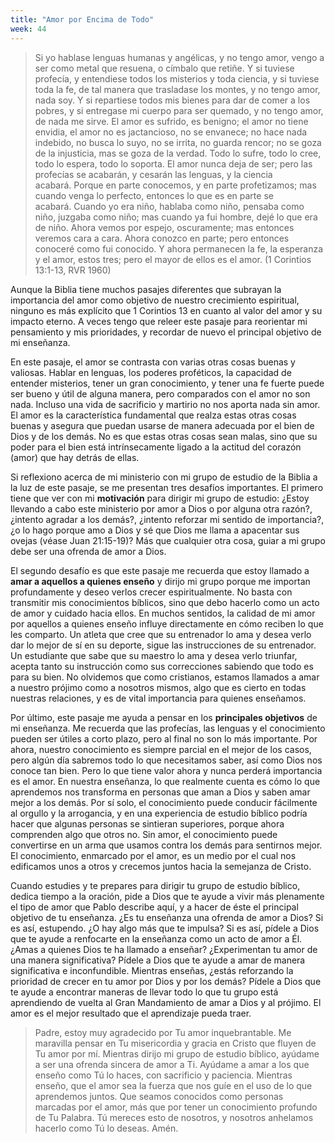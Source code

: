 ```yaml
---
title: "Amor por Encima de Todo"
week: 44
---
```


> Si yo hablase lenguas humanas y angélicas, y no tengo amor, vengo a
> ser como metal que resuena, o címbalo que retiñe. Y si tuviese
> profecía, y entendiese todos los misterios y toda ciencia, y si
> tuviese toda la fe, de tal manera que trasladase los montes, y no
> tengo amor, nada soy. Y si repartiese todos mis bienes para dar de
> comer a los pobres, y si entregase mi cuerpo para ser quemado, y no
> tengo amor, de nada me sirve. El amor es sufrido, es benigno; el amor
> no tiene envidia, el amor no es jactancioso, no se envanece; no hace
> nada indebido, no busca lo suyo, no se irrita, no guarda rencor; no se
> goza de la injusticia, mas se goza de la verdad. Todo lo sufre, todo
> lo cree, todo lo espera, todo lo soporta. El amor nunca deja de ser;
> pero las profecías se acabarán, y cesarán las lenguas, y la ciencia
> acabará. Porque en parte conocemos, y en parte profetizamos; mas
> cuando venga lo perfecto, entonces lo que es en parte se
> acabará. Cuando yo era niño, hablaba como niño, pensaba como niño,
> juzgaba como niño; mas cuando ya fui hombre, dejé lo que era de
> niño. Ahora vemos por espejo, oscuramente; mas entonces veremos cara a
> cara. Ahora conozco en parte; pero entonces conoceré como fui
> conocido. Y ahora permanecen la fe, la esperanza y el amor, estos
> tres; pero el mayor de ellos es el amor. (1 Corintios 13:1-13, RVR
> 1960)

Aunque la Biblia tiene muchos pasajes diferentes que subrayan la
importancia del amor como objetivo de nuestro crecimiento espiritual,
ninguno es más explícito que 1 Corintios 13 en cuanto al valor del amor
y su impacto eterno. A veces tengo que releer este pasaje para
reorientar mi pensamiento y mis prioridades, y recordar de nuevo el
principal objetivo de mi enseñanza.

En este pasaje, el amor se contrasta con varias otras cosas buenas y
valiosas. Hablar en lenguas, los poderes proféticos, la capacidad de
entender misterios, tener un gran conocimiento, y tener una fe fuerte
puede ser bueno y útil de alguna manera, pero comparados con el amor no
son nada. Incluso una vida de sacrificio y martirio no nos aporta nada
sin amor. El amor es la característica fundamental que realza estas
otras cosas buenas y asegura que puedan usarse de manera adecuada por el
bien de Dios y de los demás. No es que estas otras cosas sean malas,
sino que su poder para el bien está intrínsecamente ligado a la actitud
del corazón (amor) que hay detrás de ellas.

Si reflexiono acerca de mi ministerio con mi grupo de estudio de la
Biblia a la luz de este pasaje, se me presentan tres desafíos
importantes. El primero tiene que ver con mi **motivación** para dirigir
mi grupo de estudio: ¿Estoy llevando a cabo este ministerio por amor a
Dios o por alguna otra razón?, ¿intento agradar a los demás?, ¿intento
reforzar mi sentido de importancia?, ¿o lo hago porque amo a Dios y sé
que Dios me llama a apacentar sus ovejas (véase Juan 21:15-19)? Más que
cualquier otra cosa, guiar a mi grupo debe ser una ofrenda de amor a
Dios.

El segundo desafío es que este pasaje me recuerda que estoy llamado a
**amar a aquellos a quienes enseño** y dirijo mi grupo porque me
importan profundamente y deseo verlos crecer espiritualmente. No basta
con transmitir mis conocimientos bíblicos, sino que debo hacerlo como un
acto de amor y cuidado hacia ellos. En muchos sentidos, la calidad de mi
amor por aquellos a quienes enseño influye directamente en cómo reciben
lo que les comparto. Un atleta que cree que su entrenador lo ama y desea
verlo dar lo mejor de sí en su deporte, sigue las instrucciones de su
entrenador. Un estudiante que sabe que su maestro lo ama y desea verlo
triunfar, acepta tanto su instrucción como sus correcciones sabiendo que
todo es para su bien. No olvidemos que como cristianos, estamos llamados
a amar a nuestro prójimo como a nosotros mismos, algo que es cierto en
todas nuestras relaciones, y es de vital importancia para quienes
enseñamos.

Por último, este pasaje me ayuda a pensar en los **principales
objetivos** de mi enseñanza. Me recuerda que las profecías, las lenguas
y el conocimiento pueden ser útiles a corto plazo, pero al final no son
lo más importante. Por ahora, nuestro conocimiento es siempre parcial en
el mejor de los casos, pero algún día sabremos todo lo que necesitamos
saber, así como Dios nos conoce tan bien. Pero lo que tiene valor ahora
y nunca perderá importancia es el amor. En nuestra enseñanza, lo que
realmente cuenta es cómo lo que aprendemos nos transforma en personas
que aman a Dios y saben amar mejor a los demás. Por sí solo, el
conocimiento puede conducir fácilmente al orgullo y la arrogancia, y en
una experiencia de estudio bíblico podría hacer que algunas personas se
sintieran superiores, porque ahora comprenden algo que otros no. Sin
amor, el conocimiento puede convertirse en un arma que usamos contra los
demás para sentirnos mejor. El conocimiento, enmarcado por el amor, es
un medio por el cual nos edificamos unos a otros y crecemos juntos hacia
la semejanza de Cristo.

Cuando estudies y te prepares para dirigir tu grupo de estudio bíblico,
dedica tiempo a la oración, pide a Dios que te ayude a vivir más
plenamente el tipo de amor que Pablo describe aquí, y a hacer de éste el
principal objetivo de tu enseñanza. ¿Es tu enseñanza una ofrenda de amor
a Dios? Si es así, estupendo. ¿O hay algo más que te impulsa? Si es así,
pídele a Dios que te ayude a renfocarte en la enseñanza como un acto de
amor a Él. ¿Amas a quienes Dios te ha llamado a enseñar? ¿Experimentan
tu amor de una manera significativa? Pídele a Dios que te ayude a amar
de manera significativa e inconfundible. Mientras enseñas, ¿estás
reforzando la prioridad de crecer en tu amor por Dios y por los demás?
Pídele a Dios que te ayude a encontrar maneras de llevar todo lo que tu
grupo está aprendiendo de vuelta al Gran Mandamiento de amar a Dios y al
prójimo. El amor es el mejor resultado que el aprendizaje pueda traer.

> Padre, estoy muy agradecido por Tu amor inquebrantable. Me maravilla
> pensar en Tu misericordia y gracia en Cristo que fluyen de Tu amor por
> mí. Mientras dirijo mi grupo de estudio bíblico, ayúdame a ser una
> ofrenda sincera de amor a Ti. Ayúdame a amar a los que enseño como Tú
> lo haces, con sacrificio y paciencia. Mientras enseño, que el amor sea
> la fuerza que nos guíe en el uso de lo que aprendemos juntos. Que
> seamos conocidos como personas marcadas por el amor, más que por tener
> un conocimiento profundo de Tu Palabra. Tú mereces esto de nosotros, y
> nosotros anhelamos hacerlo como Tú lo deseas. Amén.
